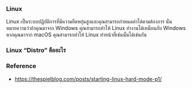 
### Linux

<p>Linux เป็นระบบปฏิบัติการที่มีความยืดหยุ่นสูงและคุณสามารถกำหนดค่าได้ตามต้องการ นั่นหมายความว่าถ้าคุณมาจาก Windows คุณสามารถทำให้ Linux ทำงานได้เหมือนกับ Windows หากคุณมาจาก macOS คุณสามารถทำให้ Linux ทำหน้าที่เช่นนั้นได้เช่นกัน</p>

### Linux “Distro” คืออะไร


### Reference 

- https://thespielblog.com/posts/starting-linux-hard-mode-p1/
